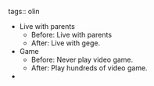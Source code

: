 tags:: olin

- Live with parents
	- Before: Live with parents
	- After: Live with gege.
- Game
	- Before: Never play video game.
	- After: Play hundreds of video game.
-